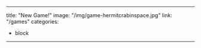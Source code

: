 ---


title:  "New Game!"
image: "/img/game-hermitcrabinspace.jpg"
link: "/games"
categories: 
- block


---